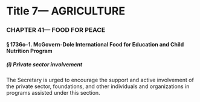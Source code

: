 
# Title 7— AGRICULTURE
### CHAPTER 41— FOOD FOR PEACE
#### § 1736o–1. McGovern-Dole International Food for Education and Child Nutrition Program
##### (i) Private sector involvement

The Secretary is urged to encourage the support and active involvement of the private sector, foundations, and other individuals and organizations in programs assisted under this section.
